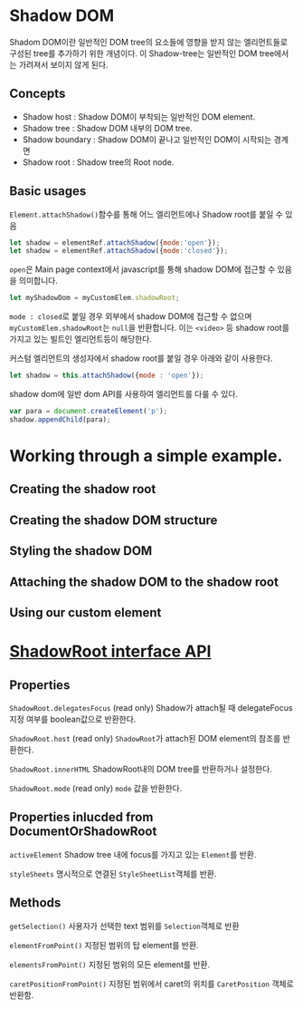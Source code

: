 # Shadow DOM
Shadom DOM이란 일반적인 DOM tree의 요소들에 영향을 받지 않는 엘리먼트들로 구성된 tree를 추가하기 위한 개념이다. 이 Shadow-tree는 일반적인 DOM tree에서는 가려져서 보이지 않게 된다.

## Concepts
- Shadow host : Shadow DOM이 부착되는 일반적인 DOM element.
- Shadow tree : Shadow DOM 내부의 DOM tree.
- Shadow boundary : Shadow DOM이 끝나고 일반적인 DOM이 시작되는 경계면
- Shadow root : Shadow tree의 Root node.

## Basic usages
`Element.attachShadow()`함수를 통해 어느 엘리먼트에나 Shadow root를 붙일 수 있음
```js
let shadow = elementRef.attachShadow({mode:'open'});
let shadow = elementRef.attachShadow({mode:'closed'});
```
`open`은 Main page context에서 javascript를 통해 shadow DOM에 접근할 수 있음을 의미합니다.
```js
let myShadowDom = myCustomElem.shadowRoot;
```

`mode : closed`로 붙일 경우 외부에서 shadow DOM에 접근할 수 없으며 `myCustomElem.shadowRoot`는 `null`을 반환합니다. 이는 `<video>` 등 shadow root를 가지고 있는 빌트인 엘리먼트등이 해당한다.

커스텀 엘리먼트의 생성자에서 shadow root를 붙일 경우 아래와 같이 사용한다.

```js
let shadow = this.attachShadow({mode : 'open'});
```

shadow dom에 일반 dom API를 사용하여 엘리먼트를 다룰 수 있다.
```js
var para = document.createElement('p');
shadow.appendChild(para);
```

# Working through a simple example.
## Creating the shadow root
## Creating the shadow DOM structure
## Styling the shadow DOM
## Attaching the shadow DOM to the shadow root
## Using our custom element


# [ShadowRoot interface API](https://developer.mozilla.org/en-US/docs/Web/API/ShadowRoot)
## Properties
`ShadowRoot.delegatesFocus` (read only)
Shadow가 attach될 때 delegateFocus 지정 여부를 boolean값으로 반환한다.

`ShadowRoot.host` (read only)
`ShadowRoot`가 attach된 DOM element의 참조를 반환한다.

`ShadowRoot.innerHTML`
ShadowRoot내의 DOM tree를 반환하거나 설정한다.

`ShadowRoot.mode` (read only)
`mode` 값을 반환한다.

## Properties inlucded from DocumentOrShadowRoot
`activeElement`
Shadow tree 내에 focus를 가지고 있는 `Element`를 반환.

`styleSheets`
명시적으로 연결된 `StyleSheetList`객체를 반환.

## Methods
`getSelection()`
사용자가 선택한 text 범위를 `Selection`객체로 반환

`elementFromPoint()`
지정된 범위의 탑 element를 반환.

`elementsFromPoint()`
지정된 범위의 모든 element를 반환.

`caretPositionFromPoint()`
지정된 범위에서 caret의 위치를 `CaretPosition` 객체로 반환함.